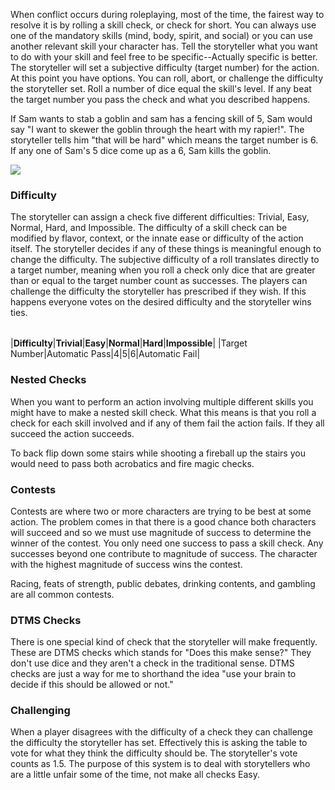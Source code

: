 When conflict occurs during roleplaying, most of the time, the fairest way to resolve it is by rolling a skill check, or check for short. You can always use one of the mandatory skills (mind, body, spirit, and social) or you can use another relevant skill your character has. Tell the storyteller what you want to do with your skill and feel free to be specific--Actually specific is better. The storyteller will set a subjective difficulty (target number) for the action. At this point you have options. You can roll, abort, or challenge the difficulty the storyteller set. Roll a number of dice equal the skill's level. If any beat the target number you pass the check and what you described happens.

If Sam wants to stab a goblin and sam has a fencing skill of 5, Sam would say "I want to skewer the goblin through the heart with my rapier!". The storyteller tells him "that will be hard" which means the target number is 6. If any one of Sam's 5 dice come up as a 6, Sam kills the goblin.

![](file:///C:/Users/harley/AppData/Local/Temp/lu17304d4tzuw.tmp/lu17304d4tzvd_tmp_20d46dffd9afb099.jpg)

### **Difficulty**

The storyteller can assign a check five different difficulties: Trivial, Easy, Normal, Hard, and Impossible. The difficulty of a skill check can be modified by flavor, context, or the innate ease or difficulty of the action itself. The storyteller decides if any of these things is meaningful enough to change the difficulty. The subjective difficulty of a roll translates directly to a target number, meaning when you roll a check only dice that are greater than or equal to the target number count as successes. The players can challenge the difficulty the storyteller has prescribed if they wish. If this happens everyone votes on the desired difficulty and the storyteller wins ties.

|   |   |   |   |   |   |
|---|---|---|---|---|---|
     
|**Difficulty**|**Trivial**|**Easy**|**Normal**|**Hard**|**Impossible**|
|Target Number|Automatic Pass|4|5|6|Automatic Fail|

### **Nested Checks**

When you want to perform an action involving multiple different skills you might have to make a nested skill check. What this means is that you roll a check for each skill involved and if any of them fail the action fails. If they all succeed the action succeeds.

To back flip down some stairs while shooting a fireball up the stairs you would need to pass both acrobatics and fire magic checks.

### **Contests**

Contests are where two or more characters are trying to be best at some action. The problem comes in that there is a good chance both characters will succeed and so we must use magnitude of success to determine the winner of the contest. You only need one success to pass a skill check. Any successes beyond one contribute to magnitude of success. The character with the highest magnitude of success wins the contest.

Racing, feats of strength, public debates, drinking contents, and gambling are all common contests.

### **DTMS Checks**

There is one special kind of check that the storyteller will make frequently. These are DTMS checks which stands for "Does this make sense?" They don't use dice and they aren't a check in the traditional sense. DTMS checks are just a way for me to shorthand the idea "use your brain to decide if this should be allowed or not."

### **Challenging**

When a player disagrees with the difficulty of a check they can challenge the difficulty the storyteller has set. Effectively this is asking the table to vote for what they think the difficulty should be. The storyteller's vote counts as 1.5. The purpose of this system is to deal with storytellers who are a little unfair some of the time, not make all checks Easy.